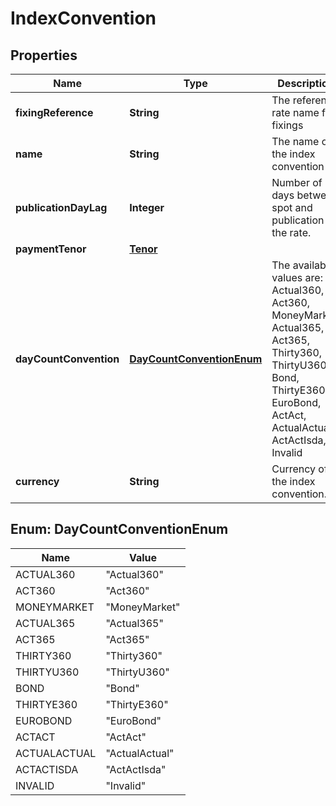 

# IndexConvention

## Properties

Name | Type | Description | Notes
------------ | ------------- | ------------- | -------------
**fixingReference** | **String** | The reference rate name for fixings | 
**name** | **String** | The name of the index convention | 
**publicationDayLag** | **Integer** | Number of days between spot and publication of the rate. | 
**paymentTenor** | [**Tenor**](Tenor.md) |  | 
**dayCountConvention** | [**DayCountConventionEnum**](#DayCountConventionEnum) | The available values are: Actual360, Act360, MoneyMarket, Actual365, Act365, Thirty360, ThirtyU360, Bond, ThirtyE360, EuroBond, ActAct, ActualActual, ActActIsda, Invalid | 
**currency** | **String** | Currency of the index convention. | 



## Enum: DayCountConventionEnum

Name | Value
---- | -----
ACTUAL360 | &quot;Actual360&quot;
ACT360 | &quot;Act360&quot;
MONEYMARKET | &quot;MoneyMarket&quot;
ACTUAL365 | &quot;Actual365&quot;
ACT365 | &quot;Act365&quot;
THIRTY360 | &quot;Thirty360&quot;
THIRTYU360 | &quot;ThirtyU360&quot;
BOND | &quot;Bond&quot;
THIRTYE360 | &quot;ThirtyE360&quot;
EUROBOND | &quot;EuroBond&quot;
ACTACT | &quot;ActAct&quot;
ACTUALACTUAL | &quot;ActualActual&quot;
ACTACTISDA | &quot;ActActIsda&quot;
INVALID | &quot;Invalid&quot;



